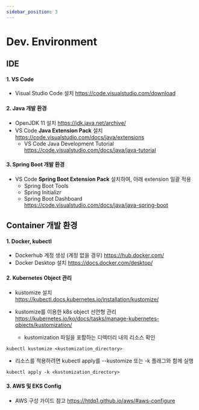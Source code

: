 ```yaml
---
sidebar_position: 3
---
```


# Dev. Environment

## IDE

#### 1. VS Code
- Visual Studio Code 설치
<https://code.visualstudio.com/download>

#### 2. Java 개발 환경
- OpenJDK 11 설치
<https://jdk.java.net/archive/>
- VS Code **Java Extension Pack** 설치
<https://code.visualstudio.com/docs/java/extensions>
  - VS Code Java Development Tutorial
<https://code.visualstudio.com/docs/java/java-tutorial>

#### 3. Spring Boot 개발 환경
- VS Code **Spring Boot Extension Pack** 설치하여, 아래 extension 일괄 적용
  - Spring Boot Tools
  - Spring Initializr
  - Spring Boot Dashboard
<https://code.visualstudio.com/docs/java/java-spring-boot>


## Container 개발 환경

#### 1. Docker, kubectl
- Dockerhub 계정 생성 (계정 없을 경우)
<https://hub.docker.com/>
- Docker Desktop 설치
<https://docs.docker.com/desktop/>

#### 2. Kubernetes Object 관리
- kustomize 설치
<https://kubectl.docs.kubernetes.io/installation/kustomize/>

- kustomize를 이용한 k8s object 선언형 관리
<https://kubernetes.io/ko/docs/tasks/manage-kubernetes-objects/kustomization/>

  - kustomization 파일을 포함하는 디렉터리 내의 리소스 확인
```
kubectl kustomize <kustomization_directory>
```
  - 리소스를 적용하려면 kubectl apply를 --kustomize 또는 -k 플래그와 함께 실행
```
kubectl apply -k <kustomization_directory>
```

#### 3. AWS 및 EKS Config
- AWS 구성 가이드 참고
<https://htdp1.github.io/aws/#aws-configure>
